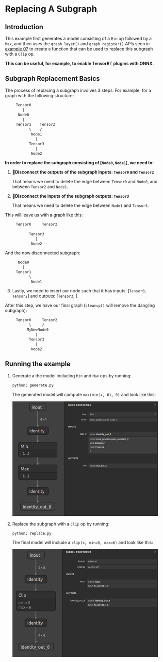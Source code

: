 # Replacing A Subgraph

## Introduction

This example first generates a model consisting of a `Min` op followed by a
`Max`, and then uses the `graph.layer()` and `graph.register()` APIs seen in
[example 07](../07_creating_a_model_with_the_layer_api) to create a function
that can be used to replace this subgraph with a `Clip` op.

**This can be useful, for example, to enable TensorRT plugins with ONNX.**


## Subgraph Replacement Basics

The process of replacing a subgraph involves 3 steps. For example, for a graph
with the following structure:

         Tensor0
            |
          Node0
            |
         Tensor1    Tensor2
               \    /
                Node1
                  |
               Tensor3
                  |
                Node2

**In order to replace the subgraph consisting of [`Node0`, `Node1`], we need to:**

1. 🍙**Disconnect the outputs of the subgraph inputs: `Tensor0` and `Tensor2`**

    That means we need to delete the edge between `Tensor0` and `Node0`,
    and between `Tensor2` and `Node1`.

2. 🥟**Disconnect the inputs of the subgraph outputs: `Tensor3`**

    That means we need to delete the edge between `Node1` and `Tensor3`.

This will leave us with a graph like this:

         Tensor0     Tensor2
    
               Tensor3
                  |
                Node2

And the now disconnected subgraph:

          Node0
            |
         Tensor1
               \
                Node1

3. Lastly, we need to insert our node such that it has inputs: [`Tensor0`, `Tensor2`]
    and outputs: [`Tensor3`, ].

After this step, we have our final graph (`cleanup()` will remove the dangling subgraph):

         Tensor0     Tensor2
               \     /
              MyNewNode0
                  |
               Tensor3
                  |
                Node2

## Running the example

1. Generate a the model including `Min` and `Max` ops by running:
    ```bash
    python3 generate.py
    ```

    The generated model will compute `max(min(x, 6), 0)` and look like this:

    ![../resources/08_model.onnx.png](../resources/08_model.onnx.png)

2. Replace the subgraph with a `Clip` op by running:
    ```bash
    python3 replace.py
    ```

    The final model will include a `clip(x, min=0, max=6)` and look like this:

    ![../resources/08_replaced.onnx.png](../resources/08_replaced.onnx.png)

